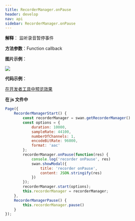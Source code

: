 ```yaml
---
title: RecorderManager.onPause
header: develop
nav: api
sidebar: RecorderManager.onPause
---
```





**解释**： 监听录音暂停事件

<!-- **百度APP中扫码体验：**

<img src="https://b.bdstatic.com/miniapp/assets/images/doc_demo/fragment_RecorderManagerOnPause.png"  class="demo-qrcode-image" /> -->



**方法参数**：Function callback

**图片示例**：

<div class="m-doc-custom-examples">
    <div class="m-doc-custom-examples-correct">
        <img src="https://b.bdstatic.com/miniapp/images/RecorderManagerStart.gif">
    </div>
    <div class="m-doc-custom-examples-correct">
        <img src=" ">
    </div>
    <div class="m-doc-custom-examples-correct">
        <img src=" ">
    </div>     
</div>

**代码示例**：

<a href="swanide://fragment/a495c8fcde49fe7cdb108088854cb7011573652992453" title="在开发者工具中预览效果" target="_self">在开发者工具中预览效果</a>

**在 js 文件中**

```javascript
Page({
    RecorderManagerStart() {
        const recorderManager = swan.getRecorderManager()
        const options = {
            duration: 10000,
            sampleRate: 44100,
            numberOfChannels: 1,
            encodeBitRate: 96000,
            format: 'aac'
        };
        recorderManager.onPause(function(res) {
            console.log('recorder onPause', res)
            swan.showModal({
                title: 'recorder onPause',
                content: JSON.stringify(res)
            })
        });
        recorderManager.start(options);
        this.recorderManager = recorderManager;
    },
    RecorderManagerPause() {
        this.recorderManager.pause()
    }
});
```

